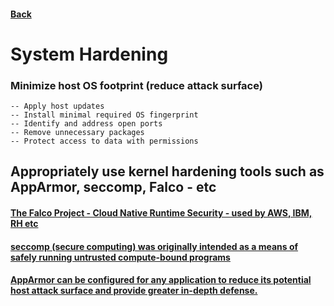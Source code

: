 #### [Back](README.md)
# System Hardening

### Minimize host OS footprint (reduce attack surface)
    -- Apply host updates
    -- Install minimal required OS fingerprint
    -- Identify and address open ports
    -- Remove unnecessary packages
    -- Protect access to data with permissions
## Appropriately use kernel hardening tools such as AppArmor, seccomp, Falco - etc
#### [The Falco Project - Cloud Native Runtime Security - used by AWS, IBM, RH etc](https://falco.org/docs/)
#### [seccomp (secure computing) was originally intended as a means of safely running untrusted compute-bound programs](https://kubernetes.io/docs/tutorials/clusters/seccomp/)
#### [AppArmor can be configured for any application to reduce its potential host attack surface and provide greater in-depth defense.](https://kubernetes.io/docs/tutorials/clusters/apparmor/)
